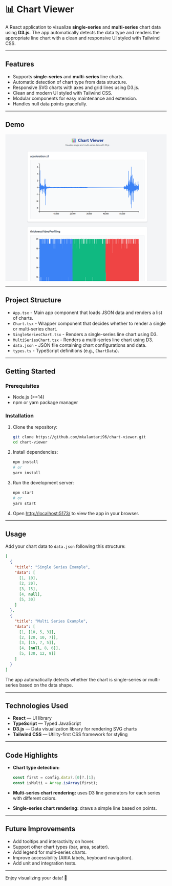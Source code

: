 # 📊 Chart Viewer

A React application to visualize **single-series** and **multi-series** chart data using **D3.js**. The app automatically detects the data type and renders the appropriate line chart with a clean and responsive UI styled with Tailwind CSS.

---

## Features

- Supports **single-series** and **multi-series** line charts.
- Automatic detection of chart type from data structure.
- Responsive SVG charts with axes and grid lines using D3.js.
- Clean and modern UI styled with Tailwind CSS.
- Modular components for easy maintenance and extension.
- Handles null data points gracefully.

---

## Demo

![chart-screenshot image](chart-screenshot.png)

---

## Project Structure

- `App.tsx` - Main app component that loads JSON data and renders a list of charts.
- `Chart.tsx` - Wrapper component that decides whether to render a single or multi-series chart.
- `SingleSeriesChart.tsx` - Renders a single-series line chart using D3.
- `MultiSeriesChart.tsx` - Renders a multi-series line chart using D3.
- `data.json` - JSON file containing chart configurations and data.
- `types.ts` - TypeScript definitions (e.g., `ChartData`).

---

## Getting Started

### Prerequisites

- Node.js (>=14)
- npm or yarn package manager

### Installation

1. Clone the repository:

   ```bash
   git clone https://github.com/mkalantari96/chart-viewer.git
   cd chart-viewer
   ```

2. Install dependencies:

   ```bash
   npm install
   # or
   yarn install
   ```

3. Run the development server:

   ```bash
   npm start
   # or
   yarn start
   ```

4. Open [http://localhost:5173/](http://localhost:5173/) to view the app in your browser.

---

## Usage

Add your chart data to `data.json` following this structure:

```json
[
  {
    "title": "Single Series Example",
    "data": [
      [1, 10],
      [2, 20],
      [3, 15],
      [4, null],
      [5, 30]
    ]
  },
  {
    "title": "Multi Series Example",
    "data": [
      [1, [10, 5, 3]],
      [2, [20, 10, 7]],
      [3, [15, 7, 5]],
      [4, [null, 8, 6]],
      [5, [30, 12, 9]]
    ]
  }
]
```

The app automatically detects whether the chart is single-series or multi-series based on the data shape.

---

## Technologies Used

- **React** — UI library
- **TypeScript** — Typed JavaScript
- **D3.js** — Data visualization library for rendering SVG charts
- **Tailwind CSS** — Utility-first CSS framework for styling

---

## Code Highlights

- **Chart type detection:**

  ```ts
  const first = config.data?.[0]?.[1];
  const isMulti = Array.isArray(first);
  ```

- **Multi-series chart rendering:** uses D3 line generators for each series with different colors.

- **Single-series chart rendering:** draws a simple line based on points.

---

## Future Improvements

- Add tooltips and interactivity on hover.
- Support other chart types (bar, area, scatter).
- Add legend for multi-series charts.
- Improve accessibility (ARIA labels, keyboard navigation).
- Add unit and integration tests.

---

Enjoy visualizing your data! 🚀
